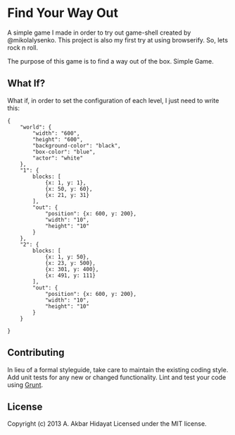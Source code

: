 # Find Your Way Out

A simple game I made in order to try out game-shell created by @mikolalysenko. This project is also my first try at using browserify. So, lets rock n roll.

The purpose of this game is to find a way out of the box. Simple Game.

## What If?

What if, in order to set the configuration of each level, I just need to write this:

    {
        "world": {
            "width": "600",
            "height": "600",
            "background-color": "black",
            "box-color": "blue",
            "actor": "white"
        },
        "1": {
            blocks: [
                {x: 1, y: 1},
                {x: 50, y: 60},
                {x: 21, y: 31}
            ],
            "out": {
                "position": {x: 600, y: 200},
                "width": "10",
                "height": "10"
            }
        },
        "2": {
            blocks: [
                {x: 1, y: 50},
                {x: 23, y: 500},
                {x: 301, y: 400},
                {x: 491, y: 111}
            ],
            "out": {
                "position": {x: 600, y: 200},
                "width": "10",
                "height": "10"
            }
        }

    }

## Contributing
In lieu of a formal styleguide, take care to maintain the existing coding style. Add unit tests for any new or changed functionality. Lint and test your code using [Grunt](http://gruntjs.com/).

## License
Copyright (c) 2013 A. Akbar Hidayat
Licensed under the MIT license.
